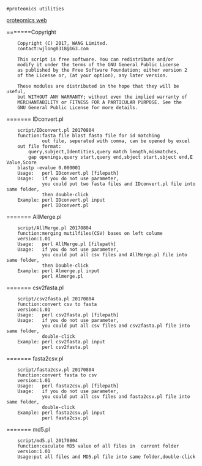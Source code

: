 

	#proteomics utilities	
[proteomics web](https://protutilities.sourceforge.io/)


=======Copyright

		Copyright (C) 2017, WANG Limited.
		contact:wjlong0318@163.com
		
		This script is free software. You can redistribute and/or                 
		modify it under the terms of the GNU General Public License              
		as published by the Free Software Foundation; either version 2           
		of the License or, (at your option), any later version.                  
                                                                          
		These modules are distributed in the hope that they will be useful,       
		but WITHOUT ANY WARRANTY; without even the implied warranty of            
		MERCHANTABILITY or FITNESS FOR A PARTICULAR PURPOSE. See the              
		GNU General Public License for more details.    

		
 

=======	IDconvert.pl

		script/IDconvert.pl 20170804		
		function:fasta file blast fasta file for id matching
				 out file, seperated with comma, can be opened by excel
		out file format:
			query,subject,Identities,query match length,mismatches,
			gap openings,query start,query end,sbject start,sbject end,E Value,Score
		blastp -evalue 0.000001
		Usage:   perl IDconvert.pl [filepath]
		Usage:   if you do not use parameter,
		         you could put two fasta files and IDconvert.pl file into same folder,
				 then double-click
		Example: perl IDconvert.pl input
			     perl IDconvert.pl
				 
======= AllMerge.pl

		script/AllMerge.pl 20170804
		function:merging mutilfiles(CSV) bases on left colume
		version:1.01
		Usage:   perl AllMerge.pl [filepath]
		Usage:   if you do not use parameter,
		         you could put all csv files and AllMerge.pl file into same folder,
				 then Double-click
		Example: perl Almerge.pl input
                 perl Almerge.pl

======= csv2fasta.pl

		script/csv2fasta.pl 20170804
		function:convert csv to fasta
		version:1.01
		Usage:   perl csv2fasta.pl [filepath]
		Usage:   if you do not use parameter,
		         you could put all csv files and csv2fasta.pl file into same folder,
				 double-click
		Example: perl csv2fasta.pl input
                 perl csv2fasta.pl
		
======= fasta2csv.pl

		script/fasta2csv.pl 20170804
		function:convert fasta to csv
		version:1.01
		Usage:   perl fasta2csv.pl [filepath]
		Usage:   if you do not use parameter,
		         you could put all csv files and fasta2csv.pl file into same folder,
				 double-click
		Example: perl fasta2csv.pl input
                 perl fasta2csv.pl

======= md5.pl

		script/md5.pl 20170804
		function:caculate MD5 value of all files in  current folder
		version:1.01		
		Usage:put all files and MD5.pl file into same folder,double-click
